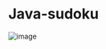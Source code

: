 # Java-sudoku
![image](https://github.com/HadasCookie/Java-sudoku/assets/107548329/5433f6d2-4970-4f82-a033-2518960ebcd5)
